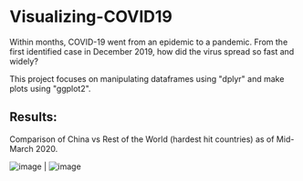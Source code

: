 # Visualizing-COVID19
Within months, COVID-19 went from an epidemic to a pandemic. From the first identified case in December 2019, how did the virus spread so fast and widely?

This project focuses on manipulating dataframes using "dplyr" and make plots using "ggplot2".

## Results:

Comparison of China vs Rest of the World (hardest hit countries) as of Mid-March 2020.

![image](https://github.com/luis-a-miranda/Beginner-Project-Visualizing-COVID19/blob/main/covid19%20countries%20besides%20china.png)  |  ![image](https://github.com/luis-a-miranda/Beginner-Project-Visualizing-COVID19/blob/main/covid19%20china.png)
